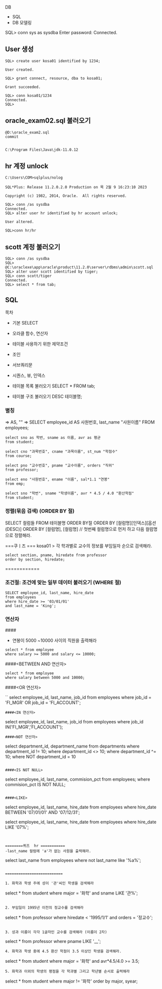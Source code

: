 DB
- SQL
- DB 모델링

SQL> conn sys as sysdba
Enter password:
Connected.

## User 생성 

```
SQL> create user kosa01 identified by 1234;

User created.

SQL> grant connect, resource, dba to kosa01;

Grant succeeded.

SQL> conn kosa01/1234
Connected.
SQL>
```

## oracle_exam02.sql 불러오기

```
@D:\oracle_exam2.sql
commit


C:\Program Files\Java\jdk-11.0.12

```


## hr 계정 unlock 

```
C:\Users\COM>sqlplus/nolog

SQL*Plus: Release 11.2.0.2.0 Production on 목 2월 9 16:23:10 2023

Copyright (c) 1982, 2014, Oracle.  All rights reserved.

SQL> conn /as sysdba
Connected.
SQL> alter user hr identified by hr account unlock;

User altered.

SQL>conn hr/hr

```


## scott 계정 불러오기 

```
SQL> conn /as sysdba
SQL> @C:\oraclexe\app\oracle\product\11.2.0\server\rdbms\admin\scott.sql
SQL> alter user scott identified by tiger;
SQL> conn scott/tiger
Connected.
SQL> select * from tab;
```


## SQL
목차
- 기본 SELECT 
- 오라클 함수, 연산자
- 테이블 사용하기 위한 제약조건
- 조인
- 서브쿼리문
- 시퀀스, 뷰, 인덱스



- 테이블 목록 불러오기
SELECT * FROM tab;
- 테이블 구조 불러오기
DESC 테이블명;


### 별칭 
=> AS, ""
=> SELECT employee_id AS 사원번호, last_name "사원이름" FROM employees;

```
select sno as 학번, sname as 이름, avr as 평균
from student;

select cno "과목번호", cname "과목이름", st_num "학점수"
from course;

select pno "교수번호", pname "교수이름", orders "직위"
from professor;

select eno "사원번호", ename "이름", sal*1.1 "연봉"
from emp;

select sno "학번", sname "학생이름", avr * 4.5 / 4.0 "환산학점"
from student;
```


### 정렬(묶음 검색) (ORDER BY 절)
SELECT 컬럼들 FROM 테이블명 ORDER BY절
ORDER BY [컬럼명][인덱스][옵션(DESC)]
ORDER BY [컬럼명], [컬럼명]     // 첫번째 컬럼명으로 먼저 하고 다음 컬럼명으로 정렬해라.


===쿠ㅣ즈 ===
kosa01 > 각 학과별로 교수의 정보를 부임일자 순으로 검색해라.

```
select section, pname, hiredate from professor
order by section, hiredate;
```

============


### 조건절: 조건에 맞는 일부 데이터 불러오기 (WHERE 절) 

```
SELECT employee_id, last_name, hire_date
from employees
where hire_date >= '03/01/01'
and last_name = 'King';
```


### 연산자


####<AND>
* 연봉이 5000 ~10000 사이의 직원을 출력해라

```
select * from employee
where salary >= 5000 and salary <= 10000;
```

####<BETWEEN AND 연산자>

```
select * from employee
where salary between 5000 and 10000;
```
####<OR 연산자>

``
select employee_id, last_name, job_id
from employees
where job_id = 'FI_MGR' OR job_id = 'FI_ACCOUNT';
```
####<IN 연산자>

```
select employee_id, last_name, job_id
from employees
where job_id IN('FI_MGR','FI_ACCOUNT');
```
####<NOT 연산자>

```
select department_id, department_name
from departments
where department_id != 10;
where department_id <> 10;
where department_id ^= 10;
where NOT department_id = 10
```

####<IS NOT NULL>

```
select employee_id, last_name, commision_pct
from employees;
where commision_pct IS NOT NULL;
```

####<LIKE>

```
select employee_id, last_name, hire_date
from employees
where hire_date BETWEEN '07/01/01' AND '07/12/31';

select employee_id, last_name, hire_date
from employees
where hire_date LIKE '07%';
```


========퀴즈  hr ===========
-last_name 컬럼에 'a'가 없는 사원을 출력해라.

```
select last_name 
from employees 
where not last_name like '%a%';
```

==========================

1. 화학과 학생 주에 성이 '관'씨인 학생을 검색해라

```
select * from student 
where major = '화학' and sname LiKE '관%';
```

2. 부임일이 1995년 이전의 정교수를 검색해라

```
select * from professor
where hiredate < '1995/1/1'
and orders = '정교수';
```

3. 성과 이름이 각각 1글자인 교수를 검색해라 (이름이 2자)

```
select * from professor
where pname LIKE '__';
```
4. 화학과 학생 중에 4.5 환산 학점이 3.5 이상인 학생을 검색해라.

```
select * from student
where major = '화학'
and avr*4.5/4.0 >= 3.5;
```
5. 화학과 이외의 학생의 평점을 각 학과별 그리고 학년별 순서로 출력해라

```
select * from student
where major != '화학'
order by major, syear;
```


